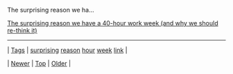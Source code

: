 <!--
title: The surprising reason we have a 40-hour work week (and why we should re-think it)
date: 2020-06-28T15:27:00.230Z
tags: surprising, reason, hour, week, link
-->


The surprising reason we ha...

[The surprising reason we have a 40-hour work week (and why we should re-think it)](https://ooomf.com/blog/why-you-shouldnt-work-set-hours/)

<!--BOTTOM-POST-NAVIGATION-->
---

| [Tags](tags.md) | [surprising](tag-surprising.md) [reason](tag-reason.md) [hour](tag-hour.md) [week](tag-week.md) [link](tag-link.md) |

| [Newer](72216702476.md) | [Top](index.md) | [Older](72239380997.md) |